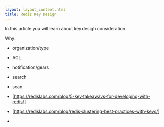 ```yaml
---
layout: layout_content.html
title: Redis Key Design
---
```



In this article you will learn about key desigh consideration.


Why:
* organization/type
* ACL
* notification/gears
* search
* scan


* [https://redislabs.com/blog/5-key-takeaways-for-developing-with-redis/]
*  [https://redislabs.com/blog/redis-clustering-best-practices-with-keys/]
*